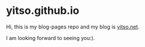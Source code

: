 # yitso.github.io

Hi, this is my blog-pages repo and my blog is [yitso.net](https://yitso.net).

I am looking forward to seeing you:).
